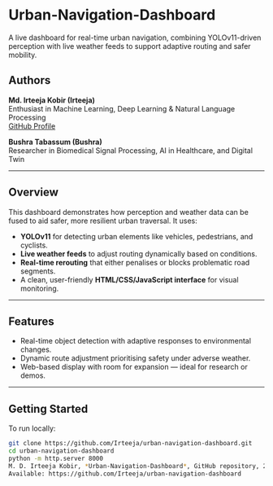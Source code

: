 # Urban-Navigation-Dashboard

A live dashboard for real-time urban navigation, combining YOLOv11-driven perception with live weather feeds to support adaptive routing and safer mobility.


## Authors  

**Md. Irteeja Kobir (Irteeja)**  
Enthusiast in Machine Learning, Deep Learning & Natural Language Processing  
[GitHub Profile](https://github.com/Irteeja)  

**Bushra Tabassum (Bushra)**  
Researcher in Biomedical Signal Processing, AI in Healthcare, and Digital Twin  

---

## Overview

This dashboard demonstrates how perception and weather data can be fused to aid safer, more resilient urban traversal. It uses:

- **YOLOv11** for detecting urban elements like vehicles, pedestrians, and cyclists.
- **Live weather feeds** to adjust routing dynamically based on conditions.
- **Real-time rerouting** that either penalises or blocks problematic road segments.
- A clean, user-friendly **HTML/CSS/JavaScript interface** for visual monitoring.

---

## Features

- Real-time object detection with adaptive responses to environmental changes.
- Dynamic route adjustment prioritising safety under adverse weather.
- Web-based display with room for expansion — ideal for research or demos.

---

## Getting Started

To run locally:

```bash
git clone https://github.com/Irteeja/urban-navigation-dashboard.git
cd urban-navigation-dashboard
python -m http.server 8000
M. D. Irteeja Kobir, *Urban-Navigation-Dashboard*, GitHub repository, 2025.  
Available: https://github.com/Irteeja/urban-navigation-dashboard

